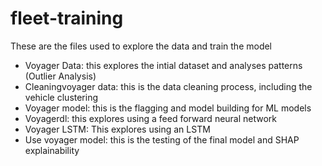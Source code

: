 # fleet-training
These are the files used to explore the data and train the model

- Voyager Data: this explores the intial dataset and analyses patterns (Outlier Analysis)
- Cleaningvoyager data: this is the data cleaning process, including the vehicle clustering
- Voyager model: this is the flagging and model building for ML models
- Voyagerdl: this explores using a feed forward neural network
- Voyager LSTM: This explores using an LSTM
- Use voyager model: this is the testing of the final model and SHAP explainability 
